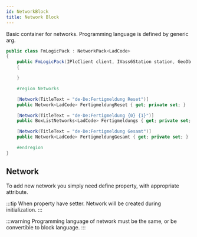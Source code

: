 ```yaml
---
id: NetworkBlock
title: Network Block
---
```


Basic container for networks.
Programming language is defined by generic arg.

``` cs
public class FmLogicPack : NetworkPack<LadCode>
{
    public FmLogicPack(IPlcClient client, IVass6Station station, GeoDb db, Temp temp, DB_ARG dbArg)
    {

    }

    #region Networks

    [Network(TitleText = "de-De:Fertigmeldung Reset")]
    public Network<LadCode> FertigmeldungReset { get; private set; }

    [Network(TitleText = "de-De:Fertigmeldung {0} {1}")]
    public BoxListNetworks<LadCode> Fertigmeldungs { get; private set; }

    [Network(TitleText = "de-De:Fertigmeldung Gesamt")]
    public Network<LadCode> FertigmeldungGesamt { get; private set; }

    #endregion
}
```

## Network 

To add new network you simply need define property, with appropriate attribute.

:::tip
When property have setter. Network will be created during initialization.
:::

:::warning
Programming language of network must be the same, or be convertible to block language.
:::
